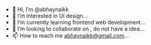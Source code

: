 - 👋 Hi, I’m @abhaynaikk
- 👀 I’m interested in UI design...
- 🌱 I’m currently learning frontend web development...
- 💞️ I’m looking to collaborate on , do not have a idea...
- 📫 How to reach me abhaynaikk@gmail.com...

<!---
abhaynaikk/abhaynaikk is a ✨ special ✨ repository because its `README.md` (this file) appears on your GitHub profile.
You can click the Preview link to take a look at your changes.
--->

